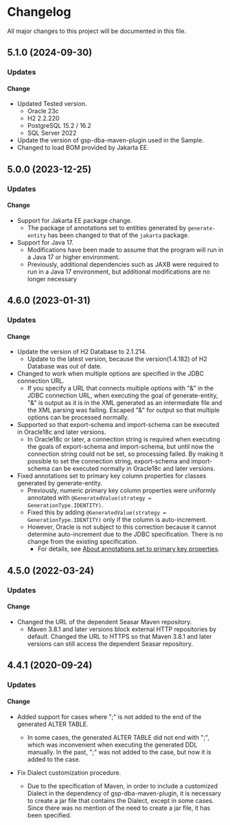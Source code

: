 # Changelog

All major changes to this project will be documented in this file.

## 5.1.0 (2024-09-30)
### Updates
#### Change
- Updated Tested version.
    - Oracle 23c
    - H2 2.2.220
    - PostgreSQL 15.2 / 16.2
    - SQL Server 2022
- Update the version of gsp-dba-maven-plugin used in the Sample.
- Changed to load BOM provided by Jakarta EE.

## 5.0.0 (2023-12-25)
### Updates
#### Change
- Support for Jakarta EE package change.
  - The package of annotations set to entities generated by `generate-entity` has been changed to that of the `jakarta` package.
- Support for Java 17.
  - Modifications have been made to assume that the program will run in a Java 17 or higher environment.
  - Previously, additional dependencies such as JAXB were required to run in a Java 17 environment, but additional modifications are no longer necessary

## 4.6.0 (2023-01-31)
### Updates
#### Change
- Update the version of H2 Database to 2.1.214.
  - Update to the latest version, because the version(1.4.182) of H2 Database was out of date.
- Changed to work when multiple options are specified in the JDBC connection URL.
  - If you specify a URL that connects multiple options with "&" in the JDBC connection URL, when executing the goal of generate-entity, "&" is output as it is in the XML generated as an intermediate file and the XML parsing was failing. Escaped "&" for output so that multiple options can be processed normally.
- Supported so that export-schema and import-schema can be executed in Oracle18c and later versions.
  - In Oracle18c or later, a connection string is required when executing the goals of export-schema and import-schema, but until now the connection string could not be set, so processing failed. By making it possible to set the connection string, export-schema and import-schema can be executed normally in Oracle18c and later versions.
- Fixed annotations set to primary key column properties for classes generated by generate-entity.
    - Previously, numeric primary key column properties were uniformly annotated with `@GeneratedValue(strategy = GenerationType.IDENTITY)`.
    - Fixed this by adding `@GeneratedValue(strategy = GenerationType.IDENTITY)` only if the column is auto-increment.
    - However, Oracle is not subject to this correction because it cannot determine auto-increment due to the JDBC specification. There is no change from the existing specification.
        - For details, see [About annotations set to primary key properties](recipe/spec-generatedEntity.md#about-annotations-set-to-primary-key-properties).

## 4.5.0 (2022-03-24)
### Updates
#### Change
- Changed the URL of the dependent Seasar Maven repository.
  - Maven 3.8.1 and later versions block external HTTP repositories by default.
    Changed the URL to HTTPS so that Maven 3.8.1 and later versions can still access the dependent Seasar repository.

## 4.4.1 (2020-09-24)
### Updates
#### Change
- Added support for cases where ";" is not added to the end of the generated ALTER TABLE.
  - In some cases, the generated ALTER TABLE did not end with ";", which was inconvenient when executing the generated DDL manually.
    In the past, ";" was not added to the case, but now it is added to the case.

- Fix Dialect customization procedure.
  - Due to the specification of Maven, in order to include a customized Dialect in the dependency of gsp-dba-maven-plugin, it is necessary to create a jar file that contains the Dialect, except in some cases.
    Since there was no mention of the need to create a jar file, it has been specified.
